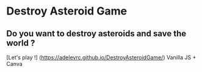 # Destroy Asteroid Game
## Do you want to destroy asteroids and save the world ? 
[Let's play !] (https://adelevrc.github.io/DestroyAsteroidGame/)
Vanilla JS + Canva 
